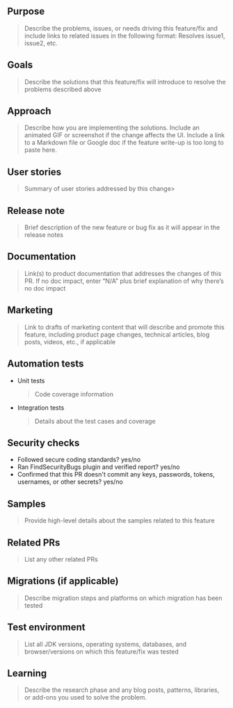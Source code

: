 ## Purpose
> Describe the problems, issues, or needs driving this feature/fix and include links to related issues in the following format: Resolves issue1, issue2, etc.

## Goals
> Describe the solutions that this feature/fix will introduce to resolve the problems described above

## Approach
> Describe how you are implementing the solutions. Include an animated GIF or screenshot if the change affects the UI. Include a link to a Markdown file or Google doc if the feature write-up is too long to paste here.

## User stories
> Summary of user stories addressed by this change>

## Release note
> Brief description of the new feature or bug fix as it will appear in the release notes

## Documentation
> Link(s) to product documentation that addresses the changes of this PR. If no doc impact, enter “N/A” plus brief explanation of why there’s no doc impact

## Marketing
> Link to drafts of marketing content that will describe and promote this feature, including product page changes, technical articles, blog posts, videos, etc., if applicable

## Automation tests
 - Unit tests 
   > Code coverage information
 - Integration tests
   > Details about the test cases and coverage

## Security checks
 - Followed secure coding standards? yes/no
 - Ran FindSecurityBugs plugin and verified report? yes/no
 - Confirmed that this PR doesn't commit any keys, passwords, tokens, usernames, or other secrets? yes/no

## Samples
> Provide high-level details about the samples related to this feature

## Related PRs
> List any other related PRs

## Migrations (if applicable)
> Describe migration steps and platforms on which migration has been tested

## Test environment
> List all JDK versions, operating systems, databases, and browser/versions on which this feature/fix was tested
 
## Learning
> Describe the research phase and any blog posts, patterns, libraries, or add-ons you used to solve the problem.